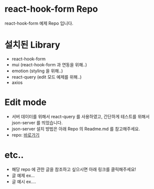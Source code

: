 # react-hook-form Repo

react-hook-form 예제 Repo 입니다.

# 설치된 Library

- react-hook-form
- mui (react-hook-form 과 연동을 위해..)
- emotion (styling 을 위해..)
- react-query (edit 모드 예제를 위해..)
- axios

# Edit mode

- 서버 데이터를 위해서 react-query 를 사용하였고, 간단하게 테스트를 위해서 json-server 를 띄었습니다.
- json-server 설치 방법은 아래 Repo 의 Readme.md 를 참고해주세요.
- repo: <a href="https://github.com/kangactor123/rq-with-recoil">바로가기</a>

# etc..

- 해당 repo 에 관한 글을 참조하고 싶으시면 아래 링크를 클릭해주세요!
- 글 예제 ex...
- 글 예시 ex....

